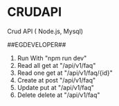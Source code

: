 # CRUDAPI
Crud API ( Node.js, Mysql)


##EGDEVELOPER##
1. Run With "npm run dev"
2. Read all get at "/api/v1/faq"
3. Read one get at "/api/v1/faq/{id}"
4. Create at post "/api/v1/faq"
5. Update put at "/api/v1/faq"
6. Delete delete at "/api/v1/faq"

